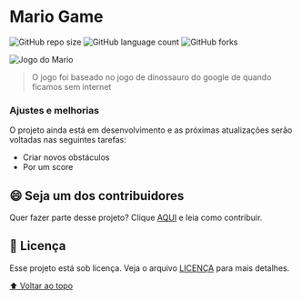 # Mario Game

![GitHub repo size](https://img.shields.io/github/repo-size/iuricode/README-template?style=for-the-badge)
![GitHub language count](https://img.shields.io/github/languages/count/iuricode/README-template?style=for-the-badge)
![GitHub forks](https://img.shields.io/github/forks/iuricode/README-template?style=for-the-badge)

<img src="https://encrypted-tbn0.gstatic.com/images?q=tbn:ANd9GcTdwIQu3QivsQRAPTQSUq94U93VXGzwqZUD5w&usqp=CAU" alt="Jogo do Mario">

> O jogo foi baseado no jogo de dinossauro do google de quando ficamos sem internet

### Ajustes e melhorias

O projeto ainda está em desenvolvimento e as próximas atualizações serão voltadas nas seguintes tarefas:

- Criar novos obstáculos
- Por um score

## 😄 Seja um dos contribuidores<br>

Quer fazer parte desse projeto? Clique [AQUI](CONTRIBUTING.md) e leia como contribuir.

## 📝 Licença

Esse projeto está sob licença. Veja o arquivo [LICENÇA](LICENSE.md) para mais detalhes.

[⬆ Voltar ao topo](#nome-do-projeto)<br>
